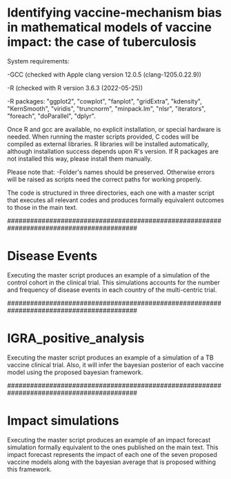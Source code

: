 # Identifying vaccine-mechanism bias in mathematical models of vaccine impact: the case of tuberculosis

System requirements:

-GCC (checked with Apple clang version 12.0.5 (clang-1205.0.22.9))

-R (checked with R version 3.6.3 (2022-05-25))

-R packages: "ggplot2", "cowplot", "fanplot", "gridExtra", "kdensity", "KernSmooth", "viridis", "truncnorm", "minpack.lm", "nlsr", "iterators", "foreach", "doParallel", "dplyr".

Once R and gcc are available, no explicit installation, or special hardware is needed. When running the master scripts provided, C codes will be compiled as external libraries. R libraries will be installed automatically, although installation success depends upon R's version. If R packages are not installed this way, please install them manually.

Please note that:
-Folder's names should be preserved. Otherwise errors will be raised as scripts need the correct paths for working properly.

The code is structured in three directories, each one with a master script that executes all relevant codes and produces formally equivalent outcomes to those in the main text.

##########################################################################################
# Disease Events

Executing the master script produces an example of a simulation of the control cohort in the clinical trial. This simulations accounts for the number and frequency of disease events in each country of the multi-centric trial.

##########################################################################################
# IGRA_positive_analysis

Executing the master script produces an example of a simulation of a TB vaccine clinical trial. Also, it will infer the bayesian posterior of each vaccine model using the proposed bayesian framework.

##########################################################################################
# Impact simulations

Executing the master script produces an example of an impact forecast simulation formally equivalent to the ones published on the main text. This impact forecast represents the impact of each one of the seven proposed vaccine models along with the bayesian average that is proposed withing this framework.

